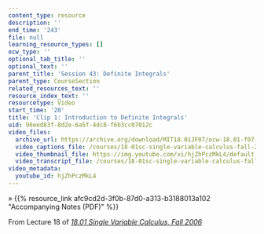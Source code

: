 ```yaml
---
content_type: resource
description: ''
end_time: '243'
file: null
learning_resource_types: []
ocw_type: ''
optional_tab_title: ''
optional_text: ''
parent_title: 'Session 43: Definite Integrals'
parent_type: CourseSection
related_resources_text: ''
resource_index_text: ''
resourcetype: Video
start_time: '20'
title: 'Clip 1: Introduction to Definite Integrals'
uid: 96eed83f-8d2e-6a5f-4dc8-f6b3cc07012c
video_files:
  archive_url: https://archive.org/download/MIT18.01JF07/ocw-18.01-f07-lec18_300k.mp4
  video_captions_file: /courses/18-01sc-single-variable-calculus-fall-2010/782507ffd0d951be8711f4d0579f67ee_hjZhPczMkL4.vtt
  video_thumbnail_file: https://img.youtube.com/vi/hjZhPczMkL4/default.jpg
  video_transcript_file: /courses/18-01sc-single-variable-calculus-fall-2010/9756dff73c77da369362a34e22754eab_hjZhPczMkL4.pdf
video_metadata:
  youtube_id: hjZhPczMkL4
---
```


» {{% resource_link afc9cd2d-3f0b-87d0-a313-b3188013a102 "Accompanying Notes (PDF)" %}}

From Lecture 18 of [_18.01 Single Variable Calculus, Fall 2006_](/courses/18-01-single-variable-calculus-fall-2006/video_galleries/video-lectures)




